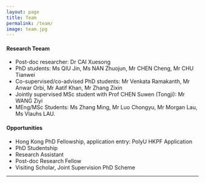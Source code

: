 ```yaml
---
layout: page
title: Team
permalink: /team/
image: team.jpg
---
```


#### Research Teeam
* Post-doc researcher: Dr CAI Xuesong
* PhD students: Ms QIU Jin, Ms NAN Zhuojun, Mr CHEN Cheng, Mr CHU Tianwei
* Co-supervised/co-advised PhD students: Mr Venkata Ramakanth, Mr Anwar Orbi, Mr Aatif Khan, Mr Zhang Zixin
* Jointly supervised MSc student with Prof CHEN Suwen (Tongji): Mr WANG Ziyi
* MEng/MSc Students: Ms Zhang Ming, Mr Luo Chongyu, Mr Morgan Lau, Ms Vlauhs LAU.

#### Opportunities
* Hong Kong PhD Fellowship, application entry: PolyU HKPF Application
* PhD Studentship
* Research Assistant
* Post-doc Research Fellow
* Visiting Scholar, Joint Supervision PhD Scheme

***

